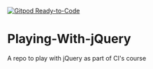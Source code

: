[![Gitpod Ready-to-Code](https://img.shields.io/badge/Gitpod-Ready--to--Code-blue?logo=gitpod)](https://gitpod.io/#https://github.com/RohrerHope/Playing-With-jQuery) 

# Playing-With-jQuery
A repo to play with jQuery as part of CI's course
